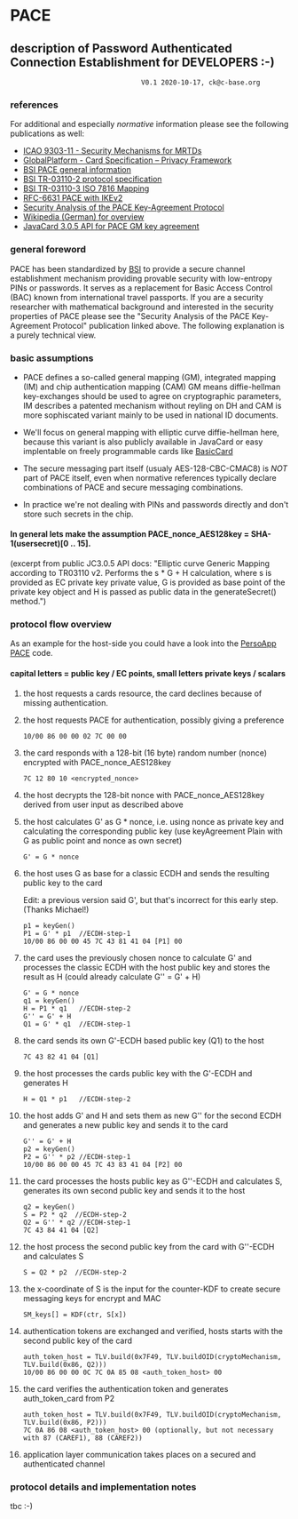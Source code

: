 # PACE
## description of Password Authenticated Connection Establishment for DEVELOPERS :-)
                                     V0.1 2020-10-17, ck@c-base.org

### references

For additional and especially _normative_ information please see the following publications as well:

* [ICAO 9303-11 - Security Mechanisms for MRTDs](https://www.icao.int/publications/Documents/9303_p11_cons_en.pdf)
* [GlobalPlatform - Card Specification – Privacy Framework](https://globalplatform.org/wp-content/uploads/2017/02/GPC_Privacy_Framework_v1.0_Pub_Rls.pdf)
* [BSI PACE general information](https://www.bsi.bund.de/EN/Topics/ElectrIDDocuments/SecurityMechanisms/securPACE/securitymechanismsPACE.html)
* [BSI TR-03110-2 protocol specification](https://www.bsi.bund.de/SharedDocs/Downloads/EN/BSI/Publications/TechGuidelines/TR03110/BSI_TR-03110_Part-2-V2_2.pdf?__blob=publicationFile&v=3)
* [BSI TR-03110-3 ISO 7816 Mapping](https://www.bsi.bund.de/SharedDocs/Downloads/EN/BSI/Publications/TechGuidelines/TR03110/BSI_TR-03110_Part-3-V2_2.pdf?__blob=publicationFile&v=2)
* [RFC-6631 PACE with IKEv2](https://tools.ietf.org/html/rfc6631)
* [Security Analysis of the PACE Key-Agreement Protocol](https://eprint.iacr.org/2009/624)
* [Wikipedia (German) for overview](https://de.wikipedia.org/wiki/Password_Authenticated_Connection_Establishment)
* [JavaCard 3.0.5 API for PACE GM key agreement](https://docs.oracle.com/javacard/3.0.5/api/javacard/security/KeyAgreement.html#ALG_EC_PACE_GM)

### general foreword

PACE has been standardized by [BSI](https://www.bsi.bund.de) to provide a secure channel establishment mechanism providing provable security with low-entropy PINs or passwords. It serves as a replacement for Basic Access Control (BAC) known from international travel passports. If you are a security researcher with mathematical background and interested in the security properties of PACE please see the "Security Analysis of the PACE Key-Agreement Protocol" publication linked above. The following explanation is a purely technical view.

### basic assumptions

* PACE defines a so-called general mapping (GM), integrated mapping (IM) and chip authentication mapping (CAM)
  GM means diffie-hellman key-exchanges should be used to agree on cryptographic parameters, IM describes a patented mechanism without reyling on DH and CAM is more sophiscated     variant mainly to be used in national ID documents.
  
* We'll focus on general mapping with elliptic curve diffie-hellman here, because this variant is also publicly available in JavaCard or easy implentable on freely programmable cards like [BasicCard](http://www.basiccard.com/)

* The secure messaging part itself (usualy AES-128-CBC-CMAC8) is _NOT_ part of PACE itself, even when normative references typically declare combinations of PACE and secure messaging combinations.

* In practice we're not dealing with PINs and passwords directly and don't store such secrets in the chip.
#### In general lets make the assumption PACE_nonce_AES128key = SHA-1(usersecret)[0 .. 15].

  (excerpt from public JC3.0.5 API docs: "Elliptic curve Generic Mapping according to TR03110 v2. Performs the s * G + H calculation, where s is provided as EC private key
  private value, G is provided as base point of the private key object and H is passed as public data in the generateSecret() method.")

### protocol flow overview

As an example for the host-side you could have a look into the [PersoApp PACE](https://github.com/PersoApp/import/blob/master/PersoApp-Core/src/de/persoapp/core/card/PACE.java) code.

#### capital letters = public key / EC points, small letters private keys / scalars

01) the host requests a cards resource, the card declines because of missing authentication.

02) the host requests PACE for authentication, possibly giving a preference

        10/00 86 00 00 02 7C 00 00

03) the card responds with a 128-bit (16 byte) random number (nonce) encrypted with PACE_nonce_AES128key

        7C 12 80 10 <encrypted_nonce>

04) the host decrypts the 128-bit nonce with PACE_nonce_AES128key derived from user input as described above

05) the host calculates G' as G * nonce, i.e. using nonce as private key and calculating the corresponding public key (use keyAgreement Plain with G as public point and nonce as own secret)

        G' = G * nonce

06) the host uses G as base for a classic ECDH and sends the resulting public key to the card

    Edit: a previous version said G', but that's incorrect for this early step. (Thanks Michael!)
 
        p1 = keyGen()
        P1 = G' * p1  //ECDH-step-1
        10/00 86 00 00 45 7C 43 81 41 04 [P1] 00

07) the card uses the previously chosen nonce to calculate G' and processes the classic ECDH with the host public key and stores the result as H (could already calculate G'' = G' + H)

        G' = G * nonce
        q1 = keyGen()
        H = P1 * q1   //ECDH-step-2
        G'' = G' + H
        Q1 = G' * q1  //ECDH-step-1

08) the card sends its own G'-ECDH based public key (Q1) to the host

        7C 43 82 41 04 [Q1]
  
09) the host processes the cards public key with the G'-ECDH and generates H

        H = Q1 * p1   //ECDH-step-2

10) the host adds G' and H and sets them as new G'' for the second ECDH and generates a new public key and sends it to the card

        G'' = G' + H
        p2 = keyGen()
        P2 = G'' * p2 //ECDH-step-1
        10/00 86 00 00 45 7C 43 83 41 04 [P2] 00
  
11) the card processes the hosts public key as G''-ECDH and calculates S, generates its own second public key and sends it to the host

        q2 = keyGen()
        S = P2 * q2  //ECDH-step-2
        Q2 = G'' * q2 //ECDH-step-1
        7C 43 84 41 04 [Q2]

12) the host process the second public key from the card with G''-ECDH and calculates S

        S = Q2 * p2  //ECDH-step-2

13) the x-coordinate of S is the input for the counter-KDF to create secure messaging keys for encrypt and MAC

        SM_keys[] = KDF(ctr, S[x])
        
14) authentication tokens are exchanged and verified, hosts starts with the second public key of the card

        auth_token_host = TLV.build(0x7F49, TLV.buildOID(cryptoMechanism, TLV.build(0x86, Q2)))
        10/00 86 00 00 0C 7C 0A 85 08 <auth_token_host> 00

16) the card verifies the authentication token and generates auth_token_card from P2

        auth_token_host = TLV.build(0x7F49, TLV.buildOID(cryptoMechanism, TLV.build(0x86, P2)))
        7C 0A 86 08 <auth_token_host> 00 (optionally, but not necessary with 87 (CAREF1), 88 (CAREF2))

16) application layer communication takes places on a secured and authenticated channel
        

### protocol details and implementation notes

tbc :-)




